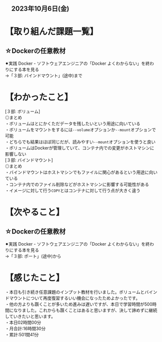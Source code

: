 ## 　2023年10月6日(金)
# 【取り組んだ課題一覧】
## ☆Dockerの任意教材
⚫︎実践 Docker - ソフトウェアエンジニアの「Docker よくわからない」を終わりにする本を見る<br>
→「３部: バインドマウント」(途中)まで<br>
# 【わかったこと】
[３部: ボリューム]<br>
◎まとめ<br>
・ボリュームはとにかくただデータを残したいという用途に向いている<br>
・ボリュームをマウントをするには`--volume`オプションか`--mount`オプションで可能<br>
・どちらでも結果はほぼ同じだが、読みやすい`--mount`オプションを使うと良い<br>
・ボリュームはDockerが管理していて、コンテナ内での変更がホストマシンに影響しない<br>
[３部: バインドマウント]<br>
◎まとめ<br>
・バインドマウントはホストマシンでもファイルに関心があるという用途に向いている<br>
・コンテナ内でのファイル削除などがホストマシンに影響する可能性がある<br>
・イメージに対して行う`COPY`とはコンテナに対して行う点が大きく違う<br>
# 【次やること】
## ☆Dockerの任意教材
⚫︎実践 Docker - ソフトウェアエンジニアの「Docker よくわからない」を終わりにする本を見る<br>
→「３部: ポート」(途中)から<br>
# 【感じたこと】
・本日も引き続き任意課題のインプット教材を行いました。ボリュームとバインドマウントについて再度復習するいい機会になったためよかったです。<br>
・他の方よりも躓くことが多いため進みは遅いですが、本日で学習時間が500時間になりました。これからも躓くことはあると思いますが、決して諦めずに継続していきたいと思います。<br>
・本日02時間00分<br>
・月合計:16時間30分<br>
・累計:501間41分<br>
